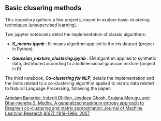## Basic clusering methods

This repository gathers a few projects, meant to explore basic clustering techniques (unsupervised learning).

Two jupyter notebooks detail the implementation of classic algorithms:

* ***K_means.ipynb*** : K-means algorithm applied to the iris dataset (project in Python)

* ***Gaussian_mixture_clustering.ipynb*** : EM algorithm applied to synthetic data, distributed according to a bidimensional gaussian mixture (project in R)

The third notebook, ***Co-clustering for NLP***, details the implementation and the limits related to a co-clustering algorithm applied to matrix data related to Natural Language Processing, following the paper:

[Arindam Banerjee, Inderjit Dhillon, Joydeep Ghosh, Srujana Merugu, and Dhar-mendra  S.  Modha.   A  generalized  maximum  entropy  approach  to  Bregman  co-clustering  and  matrix  approximation.Journal  of  Machine  Learning  Research,8(67) :1919–1986, 2007](https://www.jmlr.org/papers/volume8/banerjee07a/banerjee07a.pdf)
